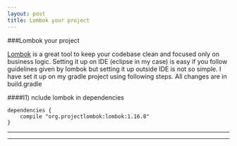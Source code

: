 ```yaml
---
layout: post
title: Lombok your project
---
```


###Lombok your project

[Lombok](https://projectlombok.org/) is a great tool to keep your codebase clean and focused only on business logic. 
Setting it up on IDE (eclipse in my case) is easy if you follow guidelines given by lombok but setting it up outside IDE is not so simple. I have set it up on my gradle project using following steps. All changes are in build.gradle 

####I1) nclude lombok in dependencies
```javat
dependencies { 
    compile "org.projectlombok:lombok:1.16.8"
}
```
----
****
